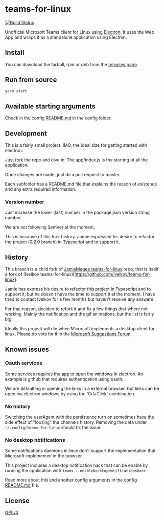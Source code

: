 # teams-for-linux

[![Build Status](https://travis-ci.org/IsmaelMartinez/teams-for-linux.svg?branch=master)](https://travis-ci.org/IsmaelMartinez/teams-for-linux)

Unofficial Microsoft Teams client for Linux using [Electron](https://electronjs.org/).
It uses the Web App and wraps it as a standalone application using Electron.

## Install
You can download the tarball, rpm or deb from the [releases page](https://github.com/IsmaelMartinez/teams-for-linux/releases).

## Run from source
```bash
yarn start
```

## Available starting arguments
Check in the config [README.md](app/config/README.md) in the config folder.

## Development
This is a fairly small project. IMO, the ideal size for getting started with electron.

Just fork the repo and dive in. The app/index.js is the starting of all the application. 

Once changes are made, just do a pull request to master.

Each subfolder has a README.md file that explains the reason of existence and any extra required information.

### Version number
Just increase the lower (last) number in the package.json version string number. 

We are not following SemVer at the moment. 

This is because of this fork history. Jamie expressed his desire to refactor the project (0.2.0 branch) in Typescript and to support it.

## History
This branch is a child fork of [JamieMagee teams-for-linux](https://github.com/JamieMagee/teams-for-linux) repo, that is itself a fork of (Ivelkov teams-for-linux)[https://github.com/ivelkov/teams-for-linux]. 

Jamie has express his desire to refactor this project in Typescript and to support it, but he doesn't have the time to support it at the moment. I have tried to contact Ivelkov for a few months but haven't receive any answers. 

For that reason, decided to refork it and fix a few things that where not working. Mainly the notification and the gif animations, but the list is fairly big.

Ideally this project will die when Microsoft implements a desktop client for linux. Please do vote for it in the [Microsoft Suggestions Forum](https://microsoftteams.uservoice.com/forums/555103-public/suggestions/16911565-linux-client)

## Known issues

### Oauth services
Some services requires the app to open the windows in electron. An example is github that requires authentication using oauth. 

We are defaulting in opening the links in a external browser, but links can be open ina electron windows by using the 'Crl+Click' combination.

### No history
Switching the userAgent with the persistence turn on sometimes have the side effect of "loosing" the channels history. Removing the data under `~/.config/teams-for-linux` should fix the issue.

### No desktop notifications
Some notifications daemons in linux don't support the implementation that Microsoft implemented in the browser. 

This project includes a desktop notification hack that can be enable by running the application with `teams --enableDesktopNotificationsHack`. 

Read more about this and another config arguments in the [config README.md](config/README.md) file.

## License

[GPLv3](LICENSE.md)